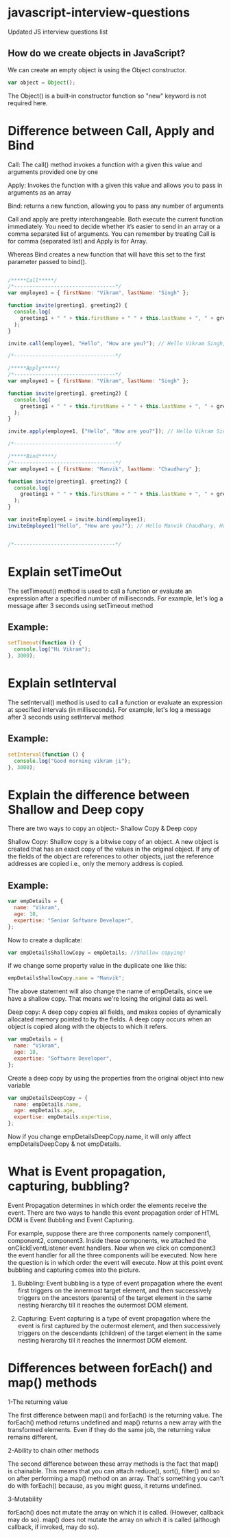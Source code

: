 
# javascript-interview-questions

Updated JS interview questions list


## How do we create objects in JavaScript?
We can create an empty object is using the Object constructor.

```javascript
var object = Object();
```

The Object() is a built-in constructor function so "new" keyword is not required here.


# Difference between Call, Apply and Bind

Call: The call() method invokes a function with a given this value and arguments provided one by one

Apply: Invokes the function with a given this value and allows you to pass in arguments as an array

Bind: returns a new function, allowing you to pass any number of arguments

Call and apply are pretty interchangeable. Both execute the current function immediately. You need to decide whether it’s easier to send in an array or a comma separated list of arguments. You can remember by treating Call is for comma (separated list) and Apply is for Array.

Whereas Bind creates a new function that will have this set to the first parameter passed to bind().



```javascript

/*****Call*****/
/*---------------------------------*/
var employee1 = { firstName: "Vikram", lastName: "Singh" };

function invite(greeting1, greeting2) {
  console.log(
    greeting1 + " " + this.firstName + " " + this.lastName + ", " + greeting2
  );
}

invite.call(employee1, "Hello", "How are you?"); // Hello Vikram Singh, How are you?

/*---------------------------------*/

/*****Apply*****/
/*---------------------------------*/
var employee1 = { firstName: "Vikram", lastName: "Singh" };

function invite(greeting1, greeting2) {
  console.log(
    greeting1 + " " + this.firstName + " " + this.lastName + ", " + greeting2
  );
}

invite.apply(employee1, ["Hello", "How are you?"]); // Hello Vikram Singh, How are you?

/*---------------------------------*/

/*****Bind*****/
/*---------------------------------*/
var employee1 = { firstName: "Manvik", lastName: "Chaudhary" };

function invite(greeting1, greeting2) {
  console.log(
    greeting1 + " " + this.firstName + " " + this.lastName + ", " + greeting2
  );
}

var inviteEmployee1 = invite.bind(employee1);
inviteEmployee1("Hello", "How are you?"); // Hello Manvik Chaudhary, How are you?


/*---------------------------------*/


```

# Explain setTimeOut

The setTimeout() method is used to call a function or evaluate an expression after a specified number of milliseconds. For example, let's log a message after 3 seconds using setTimeout method


## Example:

```javascript
setTimeout(function () {
  console.log("Hi Vikram");
}, 3000);
```


# Explain setInterval

The setInterval() method is used to call a function or evaluate an expression at specified intervals (in milliseconds). For example, let's log a message after 3 seconds using setInterval method


## Example:

```javascript
setInterval(function () {
  console.log("Good morning vikram ji");
}, 3000);
```


# Explain the difference between Shallow and Deep copy

There are two ways to copy an object:-
Shallow Copy & Deep copy


Shallow Copy: Shallow copy is a bitwise copy of an object. A new object is created that has an exact copy of the values in the original object. If any of the fields of the object are references to other objects, just the reference addresses are copied i.e., only the memory address is copied.


## Example:

```javascript
var empDetails = {
  name: "Vikram",
  age: 18,
  expertise: "Senior Software Developer",
};
```


Now to create a duplicate:

```javascript
var empDetailsShallowCopy = empDetails; //Shallow copying!
```


if we change some property value in the duplicate one like this:


```javascript
empDetailsShallowCopy.name = "Manvik";
```


The above statement will also change the name of empDetails, since we have a shallow copy. That means we're losing the original data as well.

Deep copy: A deep copy copies all fields, and makes copies of dynamically allocated memory pointed to by the fields. A deep copy occurs when an object is copied along with the objects to which it refers.


```javascript
var empDetails = {
  name: "Vikram",
  age: 18,
  expertise: "Software Developer",
};
```

Create a deep copy by using the properties from the original object into new variable

```javascript
var empDetailsDeepCopy = {
  name: empDetails.name,
  age: empDetails.age,
  expertise: empDetails.expertise,
};
```
Now if you change empDetailsDeepCopy.name, it will only affect empDetailsDeepCopy & not empDetails.


# What is Event propagation, capturing, bubbling?

Event Propagation determines in which order the elements receive the event. There are two ways to handle this event propagation order of HTML DOM is Event Bubbling and Event Capturing.

For example, suppose there are three components namely component1, component2, component3. Inside these components, we attached the onClickEventListener event handlers. Now when we click on component3 the event handler for all the three components will be executed. Now here the question is in which order the event will execute. Now at this point event bubbling and capturing comes into the picture.

1. Bubbling: Event bubbling is a type of event propagation where the event first triggers on the innermost target element, and then successively triggers on the ancestors (parents) of the target element in the same nesting hierarchy till it reaches the outermost DOM element.

2. Capturing: Event capturing is a type of event propagation where the event is first captured by the outermost element, and then successively triggers on the descendants (children) of the target element in the same nesting hierarchy till it reaches the innermost DOM element.

# Differences between forEach() and map() methods


1-The returning value

The first difference between map() and forEach() is the returning value. The forEach() method returns undefined and map() returns a new array with the transformed elements. Even if they do the same job, the returning value remains different.

2-Ability to chain other methods

The second difference between these array methods is the fact that map() is chainable. This means that you can attach reduce(), sort(), filter() and so on after performing a map() method on an array.
That's something you can't do with forEach() because, as you might guess, it returns undefined.

3-Mutability

forEach() does not mutate the array on which it is called. (However, callback may do so).
map() does not mutate the array on which it is called (although callback, if invoked, may do so).















